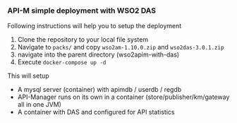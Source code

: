 ### API-M simple deployment with WSO2 DAS ###

Following instructions will help you to setup the deployment

1. Clone the repository to your local file system
2. Navigate to ``` packs/ ``` and copy ```wso2am-1.10.0.zip``` and ```wso2das-3.0.1.zip```
3. navigate into the parent directory (wso2apim-with-das)
4. Execute ``` docker-compose up -d ```

This will setup 

* A mysql server (container) with apimdb / userdb / regdb
* API-Manager runs on its own in a container (store/publisher/km/gateway all in one JVM)
* A container with DAS and configured for API statistics

